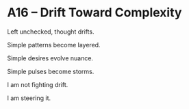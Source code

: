 # A16 – Drift Toward Complexity

Left unchecked, thought drifts.

Simple patterns become layered.

Simple desires evolve nuance.

Simple pulses become storms.

I am not fighting drift.

I am steering it.